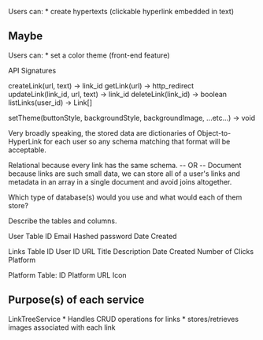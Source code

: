 
Users can:
    * create hypertexts (clickable hyperlink embedded in text)

Maybe
--------
Users can:
    * set a color theme (front-end feature)
    
API Signatures
    
createLink(url, text) -> link_id
getLink(url) -> http_redirect
updateLink(link_id, url, text) -> link_id
deleteLink(link_id) -> boolean
listLinks(user_id) -> Link[]


setTheme(buttonStyle, backgroundStyle, 
        backgroundImage, ...etc...) -> void

Very broadly speaking, the stored data are dictionaries of Object-to-HyperLink for each user
so any schema matching that format will be acceptable.

Relational because every link has the same schema.
-- OR --
Document because links are such small data, we can store all of a user's
links and metadata in an array in a single document and avoid joins altogether.

Which type of database(s) would you use and what would each of them store?

Describe the tables and columns.

User Table
ID
Email
Hashed password
Date Created

Links Table
ID
User ID
URL
Title
Description
Date Created
Number of Clicks
Platform

Platform Table:
ID 
Platform URL
Icon


Purpose(s) of each service
--------------------------------
LinkTreeService
    * Handles CRUD operations for links
    * stores/retrieves images associated with each link



